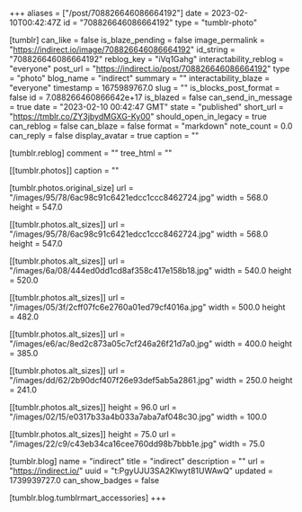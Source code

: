 +++
aliases = ["/post/708826646086664192"]
date = 2023-02-10T00:42:47Z
id = "708826646086664192"
type = "tumblr-photo"

[tumblr]
can_like = false
is_blaze_pending = false
image_permalink = "https://indirect.io/image/708826646086664192"
id_string = "708826646086664192"
reblog_key = "iVq1Gahg"
interactability_reblog = "everyone"
post_url = "https://indirect.io/post/708826646086664192"
type = "photo"
blog_name = "indirect"
summary = ""
interactability_blaze = "everyone"
timestamp = 1675989767.0
slug = ""
is_blocks_post_format = false
id = 7.088266460866642e+17
is_blazed = false
can_send_in_message = true
date = "2023-02-10 00:42:47 GMT"
state = "published"
short_url = "https://tmblr.co/ZY3jbydMGXG-Ky00"
should_open_in_legacy = true
can_reblog = false
can_blaze = false
format = "markdown"
note_count = 0.0
can_reply = false
display_avatar = true
caption = ""

[tumblr.reblog]
comment = ""
tree_html = ""

[[tumblr.photos]]
caption = ""

[tumblr.photos.original_size]
url = "/images/95/78/6ac98c91c6421edcc1ccc8462724.jpg"
width = 568.0
height = 547.0

[[tumblr.photos.alt_sizes]]
url = "/images/95/78/6ac98c91c6421edcc1ccc8462724.jpg"
width = 568.0
height = 547.0

[[tumblr.photos.alt_sizes]]
url = "/images/6a/08/444ed0dd1cd8af358c417e158b18.jpg"
width = 540.0
height = 520.0

[[tumblr.photos.alt_sizes]]
url = "/images/05/3f/2cff07fc6e2760a01ed79cf4016a.jpg"
width = 500.0
height = 482.0

[[tumblr.photos.alt_sizes]]
url = "/images/e6/ac/8ed2c873a05c7cf246a26f21d7a0.jpg"
width = 400.0
height = 385.0

[[tumblr.photos.alt_sizes]]
url = "/images/dd/62/2b90dcf407f26e93def5ab5a2861.jpg"
width = 250.0
height = 241.0

[[tumblr.photos.alt_sizes]]
height = 96.0
url = "/images/02/15/e0317b33a4b033a7aba7af048c30.jpg"
width = 100.0

[[tumblr.photos.alt_sizes]]
height = 75.0
url = "/images/22/c9/c43eb34ca16cee760dd98b7bbb1e.jpg"
width = 75.0

[tumblr.blog]
name = "indirect"
title = "indirect"
description = ""
url = "https://indirect.io/"
uuid = "t:PgyUJU3SA2Klwyt81UWAwQ"
updated = 1739939727.0
can_show_badges = false

[tumblr.blog.tumblrmart_accessories]
+++
